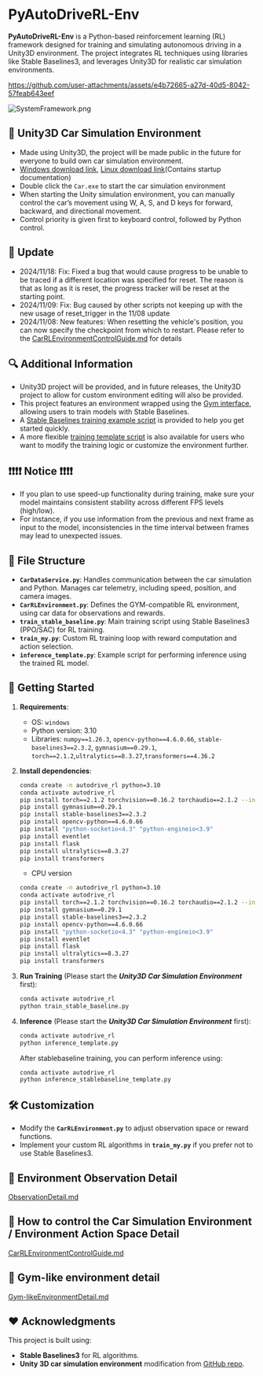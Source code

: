 # PyAutoDriveRL-Env

**PyAutoDriveRL-Env** is a Python-based reinforcement learning (RL) framework designed for training and simulating
autonomous driving in a Unity3D environment. The project integrates RL techniques using libraries like Stable
Baselines3, and leverages Unity3D for realistic car simulation environments.

https://github.com/user-attachments/assets/e4b72665-a27d-40d5-8042-57feab643eef

![SystemFramework.png](doc%2FSystemFramework.png)

## 🚗 Unity3D Car Simulation Environment

- Made using Unity3D, the project will be made public in the future for everyone to build own car simulation environment.
- [Windows download link](https://gofile.me/7jNiV/q7CELHz77), [Linux download link](https://gofile.me/7jNiV/4fe30vS9P)(Contains startup documentation)
- Double click the `Car.exe` to start the car simulation environment
- When starting the Unity simulation environment, you can manually control the car’s movement using W, A, S, and D keys for forward, backward, and directional movement.
- Control priority is given first to keyboard control, followed by Python control.

## 📑 Update
- 2024/11/18: Fix: Fixed a bug that would cause progress to be unable to be traced if a different location was specified for reset. The reason is that as long as it is reset, the progress tracker will be reset at the starting point.
- 2024/11/09: Fix: Bug caused by other scripts not keeping up with the new usage of reset_trigger in the 11/08 update
- 2024/11/08: New features: When resetting the vehicle's position, you can now specify the checkpoint from which to restart. Please refer to the [CarRLEnvironmentControlGuide.md](doc%2FCarRLEnvironmentControlGuide.md) for details

## 🔍 Additional Information

- Unity3D project will be provided, and in future releases, the Unity3D project to allow for custom environment
  editing will also be provided.
- This project features an environment wrapped using the [Gym interface](CarRLEnvironment.py), allowing users to train models with Stable
  Baselines.
- A [Stable Baselines training example script](train_stable_baseline.py) is provided to help you get started quickly.
- A more flexible [training template script](train_my.py) is also available for users who want to modify the training
  logic or customize the environment further.

## ❗❗❗❗ Notice ❗❗❗❗

- If you plan to use speed-up functionality during training, make sure your model maintains consistent stability across
  different FPS levels (high/low).
- For instance, if you use information from the previous and next frame as input to the model, inconsistencies in the
  time interval between frames may lead to unexpected issues.

## 🏬 File Structure

- **`CarDataService.py`**: Handles communication between the car simulation and Python. Manages car telemetry, including
  speed, position, and camera images.
- **`CarRLEnvironment.py`**: Defines the GYM-compatible RL environment, using car data for observations and rewards.
- **`train_stable_baseline.py`**: Main training script using Stable Baselines3 (PPO/SAC) for RL training.
- **`train_my.py`**: Custom RL training loop with reward computation and action selection.
- **`inference_template.py`**: Example script for performing inference using the trained RL model.

## 📒 Getting Started

1. **Requirements**:
    - OS: `windows`
    - Python version: 3.10
    - Libraries: `numpy==1.26.3`, `opencv-python==4.6.0.66`, `stable-baselines3==2.3.2`, `gymnasium==0.29.1`, `torch==2.1.2`,`ultralytics==8.3.27`,`transformers==4.36.2`

2. **Install dependencies**:
    ```bash
    conda create -n autodrive_rl python=3.10
    conda activate autodrive_rl
    pip install torch==2.1.2 torchvision==0.16.2 torchaudio==2.1.2 --index-url https://download.pytorch.org/whl/cu118
    pip install gymnasium==0.29.1
    pip install stable-baselines3==2.3.2
    pip install opencv-python==4.6.0.66
    pip install "python-socketio<4.3" "python-engineio<3.9"
    pip install eventlet
    pip install flask
    pip install ultralytics==8.3.27
    pip install transformers
    ```
    * CPU version
    ```bash
    conda create -n autodrive_rl python=3.10
    conda activate autodrive_rl
    pip install torch==2.1.2 torchvision==0.16.2 torchaudio==2.1.2 --index-url https://download.pytorch.org/whl/cpu
    pip install gymnasium==0.29.1
    pip install stable-baselines3==2.3.2
    pip install opencv-python==4.6.0.66
    pip install "python-socketio<4.3" "python-engineio<3.9"
    pip install eventlet
    pip install flask
    pip install ultralytics==8.3.27
    pip install transformers
    ```

3. **Run Training** (Please start the **_Unity3D Car Simulation Environment_** first):
    ```bash
    conda activate autodrive_rl
    python train_stable_baseline.py
    ```

4. **Inference** (Please start the **_Unity3D Car Simulation Environment_** first):
    ```bash
    conda activate autodrive_rl
    python inference_template.py
    ```
   
    After stablebaseline training, you can perform inference using:
    ```bash
    conda activate autodrive_rl
    python inference_stablebaseline_template.py
    ```

## 🛠️ Customization

- Modify the **`CarRLEnvironment.py`** to adjust observation space or reward functions.
- Implement your custom RL algorithms in **`train_my.py`** if you prefer not to use Stable Baselines3.

## 📜 Environment Observation Detail

[ObservationDetail.md](doc/ObservationDetail.md)

## 📜 How to control the Car Simulation Environment / Environment Action Space Detail

[CarRLEnvironmentControlGuide.md](doc/CarRLEnvironmentControlGuide.md)

## 📜 Gym-like environment detail

[Gym-likeEnvironmentDetail.md](doc/Gym-likeEnvironmentDetail.md)

## ❤️ Acknowledgments

This project is built using:

- **Stable Baselines3** for RL algorithms.
- **Unity 3D car simulation environment** modification
  from [GitHub repo](https://github.com/udacity/self-driving-car-sim.git). 
